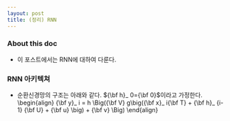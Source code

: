 ```yaml
---
layout: post 
title: (정리) RNN
---
```


### About this doc 

- 이 포스트에서는 RNN에 대하여 다룬다. 

### RNN 아키텍쳐

- 순환신경망의 구조는 아래와 같다. ${\bf h}_ 0={\bf 0}$이라고 가정한다. 
\begin{align}
{\bf y}_ i = h \Big({\bf V} g\big({\bf x}_ i{\bf T} + {\bf h}_ {i-1} {\bf U} + {\bf u} \big) + {\bf v} \Big) 
\end{align}

